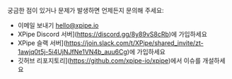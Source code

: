 궁금한 점이 있거나 문제가 발생하면 언제든지 문의해 주세요:

- 이메일 보내기 [hello@xpipe.io](mailto://hello@xpipe.io)
- XPipe Discord 서버](https://discord.gg/8y89vS8cRb)에 가입하세요
- XPipe 슬랙 서버](https://join.slack.com/t/XPipe/shared_invite/zt-1awjq0t5j-5i4UjNJfNe1VN4b_auu6Cg)에 가입하세요
- 깃허브 리포지토리](https://github.com/xpipe-io/xpipe)에서 이슈를 개설하세요
